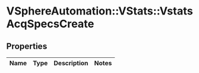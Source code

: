 # VSphereAutomation::VStats::VstatsAcqSpecsCreate

## Properties
Name | Type | Description | Notes
------------ | ------------- | ------------- | -------------


